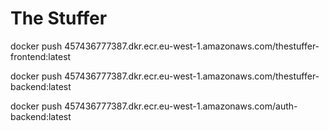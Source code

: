 # The Stuffer

docker push 457436777387.dkr.ecr.eu-west-1.amazonaws.com/thestuffer-frontend:latest

docker push 457436777387.dkr.ecr.eu-west-1.amazonaws.com/thestuffer-backend:latest

docker push 457436777387.dkr.ecr.eu-west-1.amazonaws.com/auth-backend:latest